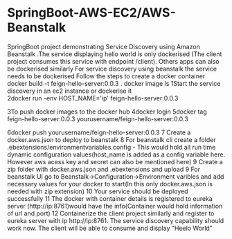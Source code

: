 # SpringBoot-AWS-EC2/AWS-Beanstalk

SpringBoot project demonstrating Service Discovery using Amazon Beanstalk .The service displaying hello world is only dockerised (The client project consumes this service with endpoint /client). Others apps can also be dockerised similarly
For service discovery using beanstalk the service needs to be dockerised
Follow the steps to create a docker container
docker build -t feign-hello-server:0.0.3 .
docker image ls
1Start the service discovery in an ec2 instance or dockerise it  
2docker run -env HOST_NAME='ip' feign-hello-server:0.0.3

3To push docker images to the docker hub
4docker login
5docker tag feign-hello-server:0.0.3 yourusername/feign-hello-server:0.0.3

6docker push yourusername/feign-hello-server:0.0.3
7 Create a docker.aws.json to deploy to beanstalk
8 For beanstalk cli create a folder .ebextensions/environmentvariables.config - This would hold all run time dynamic configuration values(host_name is added as a config variable here. However aws acess key and secret can also be mentioned here) 
9 Create a zip folder with docker.aws.json and .ebextensions and upload
9 For beanstalk UI go to Beanstalk->Configuration->Environment varibles and add necessary values for your docker to start(In this only docker.aws.json is needed with zip extension)
10 Your service should be deployed successfully
11 The docker with container details is registered to eureka server (http://ip:8761)would have the info(Container would hold information of url and port) 
12 Containerize the client project similarly and register to eureka server  with ip http://ip:8761. The service discovery capability should work now. The client will be able to consume and display "Heelo World"

